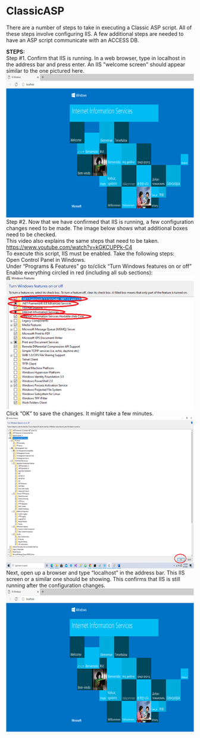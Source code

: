 # ClassicASP

There are a number of steps to take in executing a Classic ASP script. All of these steps involve configuring IIS. A few additional steps are needed to have an ASP script communicate with an ACCESS DB. 

**STEPS:**
<br>
Step #1. Confirm that IIS is running. In a web browser, type in localhost in the address bar and press enter. An IIS "welcome screen" should appear similar to the one pictured here.
<br>
![Image 1](https://github.com/Mattnosekai/ClassicASP/blob/main/asp1.png)
<br>
Step #2. Now that we have confirmed that IIS is running, a few configuration changes need to be made. The image below shows what additional boxes need to be checked.
<br>
This video also explains the same steps that need to be taken. https://www.youtube.com/watch?v=kGKCUPPk-C4
<br>
To execute this script, IIS must be enabled. Take the following steps:
<br>
Open Control Panel in Windows.
<br>
Under “Programs & Features” go to/click “Turn Windows features on or off”
<br>
Enable everything circled in red (including all sub sections):
<br>
![Image 2](https://github.com/Mattnosekai/ClassicASP/blob/main/asp2.png)
<br>
Click “OK” to save the changes. It might take a few minutes. 
![Image 3](https://github.com/Mattnosekai/ClassicASP/blob/main/asp3.png)
<br>
Next, open up a browser and type “localhost” in the address bar. This IIS screen or a similar one should be showing. This confirms that IIS is still running after the configuration changes.
<br>
![Image 1](https://github.com/Mattnosekai/ClassicASP/blob/main/asp1.png)

